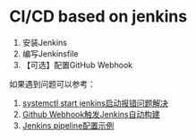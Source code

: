 # CI/CD based on jenkins

1. 安装Jenkins
2. 编写Jenkinsfile
3. 【可选】配置GitHub Webhook

如果遇到问题可以参考：
1. [systemctl start jenkins启动报错问题解决](https://juejin.cn/post/7418085392468230179)
2. [Github Webhook触发Jenkins自动构建](https://juejin.cn/post/7418065939347800099)
3. [Jenkins pipeline配置示例](https://juejin.cn/post/7420272008146403354)